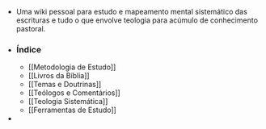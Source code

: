- Uma wiki pessoal para estudo e mapeamento mental sistemático das escrituras e tudo o que envolve teologia para acúmulo de conhecimento pastoral.
- ### Índice
	- [[Metodologia de Estudo]]
	- [[Livros da Bíblia]]
	- [[Temas e Doutrinas]]
	- [[Teólogos e Comentários]]
	- [[Teologia Sistemática]]
	- [[Ferramentas de Estudo]]
-